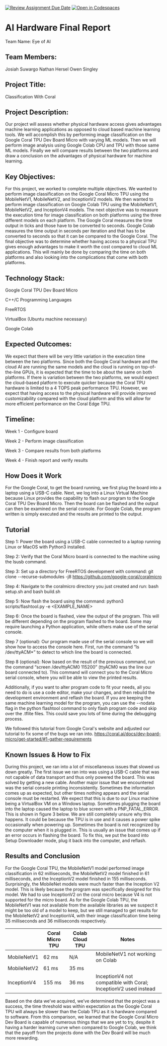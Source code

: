 [![Review Assignment Due Date](https://classroom.github.com/assets/deadline-readme-button-22041afd0340ce965d47ae6ef1cefeee28c7c493a6346c4f15d667ab976d596c.svg)](https://classroom.github.com/a/Buol6fpg)
[![Open in Codespaces](https://classroom.github.com/assets/launch-codespace-2972f46106e565e64193e422d61a12cf1da4916b45550586e14ef0a7c637dd04.svg)](https://classroom.github.com/open-in-codespaces?assignment_repo_id=16837940)

# AI Hardware Final Report
Team Name:
Eye of AI

## Team Members:
Josiah Suwargo
Nathan Hersel
Owen Singley

## Project Title:
Classification With Coral

## Project Description:
Our project will assess whether physical hardware access gives advantages machine learning applications as opposed to cloud based machine learning tools.
We will accomplish this by performing image classification on the Google Coral TPU Dev Board Micro with varying ML models. Then we will perform image analysis using Google Colab CPU and TPU with those same ML models. Finally we will compare results between the two platforms and draw a conclusion on the advantages of physical hardware for machine learning.

## Key Objectives:
For this project, we worked to complete multiple objectives. We wanted to perform image classification on the Google Coral Micro TPU using the MobileNetV1, MobileNetV2, and InceptionV2 models. We then wanted to perform image classification on Google Colab TPU using the MobileNetV1, MobileNetV2, and InceptionV4 models. The next objective was to measure the execution time for image classification on both platforms using the three different models on each platform. The Google Coral measures the time output in ticks and those have to be converted to seconds. Google Colab measures the time output in seconds per iteration and that has to be converted to seconds so that it can be compared to the Google Coral. The final objective was to determine whether having access to a physical TPU gives enough advantages to make it worth the cost compared to cloud ML applications. This will mainly be done by comparing the time on both platforms and also looking into the complications that come with both platforms. 


## Technology Stack:
Google Coral TPU Dev Board Micro 

C++/C Programming Languages

FreeRTOS

VirtualBox (Ubuntu machine necessary)

Google Colab

## Expected Outcomes:
We expect that there will be very little variation in the execution time between the two platforms. Since both the Google Coral hardware and the cloud AI are running the same models and the cloud is running on top-of-the-line GPUs, it is expected that the time to be about the same on both platforms. If there is variation between the two platforms, we would expect the cloud-based platform to execute quicker because the Coral TPU hardware is limited to a 4 TOPS peak performance TPU. However, we expect that having access to the physical hardware will provide improved customizability compared with the cloud platform and this will allow for more efficient performance on the Coral Edge TPU. 

## Timeline:
Week 1 - Configure board

Week 2 - Perform image classification

Week 3 - Compare results from both platforms

Week 4 - Finish report and verify results

## How Does it Work
For the Google Coral, to get the board running, we first plug the board into a laptop using a USB-C cable. Next, we log into a Linux Virtual Machine because Linux provides the capability to flash our program to the Google Coral TPU Dev Board Micro. Then the board can be flashed and the output can then be examined on the serial console. For Google Colab, the program written is simply executed and the results are printed to the output. 

## Tutorial
Step 1: Power the board using a USB-C cable connected to a laptop running Linux or MacOS with Python3 installed. 

Step 2: Verify that the Coral Micro board is connected to the machine using the lsusb command.

Step 3: Set up a directory for FreeRTOS development with command: git clone --recurse-submodules -j8 https://github.com/google-coral/coralmicro

Step 4: Navigate to the coralmicro directory you just created and run: bash setup.sh and bash build.sh

Step 5: Now flash the board using the command: python3 scripts/flashtool.py -e <EXAMPLE_NAME>

Step 6: Once the board is flashed, view the output of the program. This will be different depending on the program flashed to the board. Some may require launching a Python application, while others make use of the serial console. 

Step 7 (optional): Our program made use of the serial console so we will show how to access the console here. First, run the command “ls /dev/ttyACM*” to detect to which line the board is connected. 

Step 8 (optional): Now based on the result of the previous command, run the command “screen /dev/ttyACM0 115200” (ttyACM0 was the line our board connected to). This command will connect you to the Coral Micro serial console, where you will be able to view the printed results.

Additionally, if you want to alter program code to fit your needs, all you need to do is use a code editor, make your changes, and then rebuild the development environment and reflash the board. If you are keeping the same machine learning model for the program, you can use the --nodata flag in the python flashtool command to only flash program code and skip over the .tflite files. This could save you lots of time during the debugging process.

We followed this tutorial from Google Coral's website and adjusted our tutorial to fix some of the bugs we ran into. 
https://coral.ai/docs/dev-board-micro/get-started/#1-gather-requirements

## Known Issues & How to Fix
During this project, we ran into a lot of miscellaneous issues that slowed us down greatly. The first issue we ran into was using a USB-C cable that was not capable of data transport and thus only powered the board. This was solved by getting a new cable. Another major issue that we encountered was the serial console printing inconsistently. Sometimes the information comes up as expected, but other times nothing appears and the serial console must be restarted. We expect that this is due to our Linux machine being a VirtualBox VM on a Windows laptop. Sometimes plugging the board into the laptop caused the laptop to blue screen with a PNP_FATAL_ERROR. This is shown in figure 3 below. We are still completely unsure why this happens. It could be because the TPU is in use and it causes a power spike occasionally when powering up. Sometimes the board is not recognized by the computer when it is plugged in. This is usually an issue that comes up if an error occurs in flashing the board. To fix this, we put the board into Setup Downloader mode, plug it back into the computer, and reflash.

## Results and Conclusion
For the Google Coral TPU, the MobileNetV1 model performed image classification in 62 milliseconds, the MobileNetV2 model finished in 61 milliseconds, and the InceptionV2 model finished in 155 milliseconds. Surprisingly, the MobileNet models were much faster than the Inception V2 model. This is likely because the program was specifically designed for this model. We had to use InceptionV2 on the coral micro because V4 is not supported for the micro board. As for the Google Colab TPU, the MobileNetV1 was not available from the available libraries as we suspect it might be too old of a model to keep, but we still managed to get results for the MobileNetV2 and InceptionV4, with their image classification time being 35 milliseconds and 36 milliseconds respectively.


|            | Coral Micro TPU | Colab Cloud TPU | Notes 
|------------|-----------------|-----------------|--------------------------------------------------------------------|
|MobileNetV1 |      62 ms      |       N/A       | MobileNetV1 not working on Colab
|MobileNetV2 |      61 ms      |       35 ms     |
|InceptionV4 |      155 ms     |       36 ms     | InceptionV4 not compatible with Coral; InceptionV2 used instead


Based on the data we’ve acquired, we’ve determined that the project was a success, the time threshold was within expectation as the Google Coral TPU will always be slower than the Colab TPU as it is hardware compared to software. From this comparison, we learned that the Google Coral Micro Dev Board is capable of numerous things that we are yet to try, despite it having a harder learning curve when compared to Google Colab, we think that the payoff from the projects done with the Dev Board will be much more rewarding.

